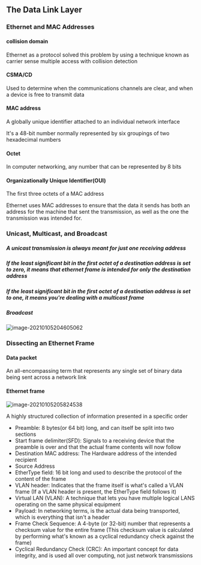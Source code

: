 ## The Data Link Layer



### Ethernet and MAC Addresses



#### collision domain

Ethernet as a protocol solved this problem by using a technique known as carrier sense multiple access with collision detection



#### CSMA/CD

Used to determine when the communications channels are clear, and when a device is free to transmit data 



#### MAC address

A globally unique identifier attached to an individual network interface 

It's a 48-bit number normally represented by six groupings of two hexadecimal numbers



#### Octet

In computer networking, any number that can be represented by 8 bits





#### Organizationally Unique Identifier(OUI)

The first three octets of a MAC address





Ethernet uses MAC addresses to ensure that the data it sends has both an address for the machine that sent the transmission, as well as the one the transmission was intended for.





### Unicast, Multicast, and Broadcast



##### A unicast transmission is always meant for just one receiving address 



##### If the least significant bit in the first octet of a destination address is set to zero, it means that ethernet frame is intended for only the destination address

##### If the least significant bit in the first octet of a destination address is set to one, it means you're dealing with a multicast frame 



##### Broadcast

![image-20210105204605062](https://loyioblog.oss-cn-beijing.aliyuncs.com/LoyioBlog/20210105joAkKj.png)



### Dissecting an Ethernet Frame



#### Data packet

An all-encompassing term that represents any single set of binary data being sent across a network link



#### Ethernet frame

![image-20210105205824538](https://loyioblog.oss-cn-beijing.aliyuncs.com/LoyioBlog/2021010523FeX4.png)

A highly structured collection of information presented in a specific order

- Preamble: 8 bytes(or 64 bit) long, and can itself be split into two sections
- Start frame delimiter(SFD): Signals to a receiving device that the preamble is over and that the actual frame contents will now follow
- Destination MAC address: The Hardware address of the intended recipient
- Source Address
- EtherType field: 16 bit long and used to describe the protocol of the content of the frame
- VLAN header: Indicates that the frame itself is what's called a VLAN frame (If a VLAN header is present, the EtherType field follows it)
- Virtual LAN (VLAN): A technique that lets you have multiple logical LANS operating on the same physical equipment
- Payload: In networking terms, is the actual data being transported, which is everything that isn't a header 
- Frame Check Sequence: A 4-byte (or 32-bit) number that represents a checksum value for the entire frame (This checksum value is calculated by performing what's known as a cyclical redundancy check against the frame)
- Cyclical Redundancy Check (CRC): An important concept for data integrity, and is used all over computing, not just network transmissions

